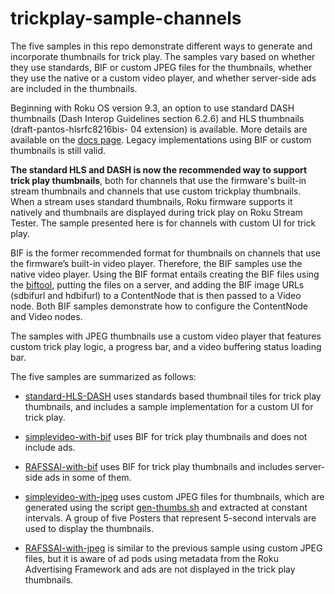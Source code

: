 # trickplay-sample-channels
The five samples in this repo demonstrate different ways to generate and incorporate thumbnails for trick play. The samples vary based on whether they use standards, BIF or custom JPEG files for the thumbnails, whether they use the native or a custom video player, and whether server-side ads are included in the thumbnails.

Beginning with Roku OS version 9.3, an option to use standard DASH thumbnails (Dash Interop Guidelines section 6.2.6) and HLS thumbnails (draft-pantos-hlsrfc8216bis- 04 extension) is available. More details are available on the [docs page](https://developer.roku.com/docs/developer-program/media-playback/trick-mode/hls-and-dash.md). Legacy implementations using BIF or custom thumbnails is still valid.

**The standard HLS and DASH is now the recommended way to support trick play thumbnails**, both for channels that use the firmware's built-in stream thumbnails and channels that use custom trickplay thumbnails. When a stream uses standard thumbnails, Roku firmware supports it natively and thumbnails are displayed during trick play on Roku Stream Tester. The sample presented here is for channels with custom UI for trick play.

BIF is the former recommended format for thumbnails on channels that use the firmware’s built-in video player. Therefore, the BIF samples use the native video player. Using the BIF format entails creating the BIF files using the [biftool](https://sdkdocs.roku.com/display/sdkdoc/Trick+Mode+Support#TrickModeSupport-BIFFileCreationusingtheRokuBIFTool), putting the files on a server, and adding the BIF image URLs (sdbifurl and hdbifurl) to a ContentNode that is then passed to a Video node. Both BIF samples demonstrate how to configure the ContentNode and Video nodes.  

The samples with JPEG thumbnails use a custom video player that features custom trick play logic, a progress bar, and a video buffering status loading bar.

The five samples are summarized as follows:
* [standard-HLS-DASH](/standard-HLS-DASH) uses standards based thumbnail tiles for trick play thumbnails, and includes a sample implementation for a custom UI for trick play.

* [simplevideo-with-bif](/simplevideo-with-bif) uses BIF for trick play thumbnails and does not include ads.

* [RAFSSAI-with-bif](/RAFSSAI-with-bif) uses BIF for trick play thumbnails and includes server-side ads in some of them.

* [simplevideo-with-jpeg](/simplevideo-with-jpeg) uses custom JPEG files for thumbnails, which are generated using the script [gen-thumbs.sh](/scripts/gen-thumbs.sh) and extracted at constant intervals. A group of five Posters that represent 5-second intervals are used to display the thumbnails.

* [RAFSSAI-with-jpeg](/RAF-SSAI-with-jpeg) is similar to the previous sample using custom JPEG files, but it is aware of ad pods using metadata from the Roku Advertising Framework and ads are not displayed in the trick play thumbnails.
